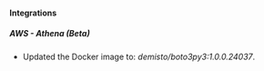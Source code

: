 #### Integrations
##### AWS - Athena (Beta)
- Updated the Docker image to: *demisto/boto3py3:1.0.0.24037*.
